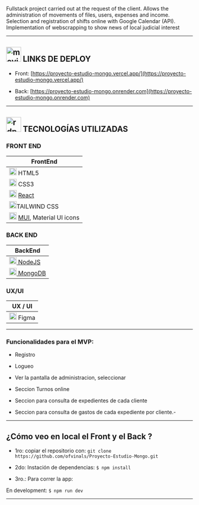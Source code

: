 Fullstack project carried out at the request of the client. Allows the administration of movements of files, users, expenses and income. Selection and registration of shifts online with Google Calendar (API). Implementation of webscrapping to show news of local judicial interest

---

## <img width="40" height="40" src="https://img.icons8.com/cotton/40/movie-beginning--v1.png" alt="movie-beginning--v1"/> LINKS DE DEPLOY

- Front: [https://proyecto-estudio-mongo.vercel.app/](https://proyecto-estudio-mongo.vercel.app/)

- Back: [https://proyecto-estudio-mongo.onrender.com](https://proyecto-estudio-mongo.onrender.com)

---

## <img width="40" height="40" src="https://img.icons8.com/ios-filled/40/rdp-connection.png" alt="rdp-connection"/>  TECNOLOGÍAS UTILIZADAS

### FRONT END

| FrontEnd |
| ------- |
| <img width="20" height="20" src="https://img.icons8.com/color/20/html-5--v1.png" alt="html-5"/> HTML5 |
| <img width="20" height="20" src="https://img.icons8.com/color/20/css3.png" alt="css3"/> CSS3 |
| <img width="20" height="20" src="https://img.icons8.com/office/20/react.png" alt="react"/> [React](https://react.dev/) |
|<img width="20" height="20" src="https://img.icons8.com/nolan/64/tailwind_css.png" alt="tailwind_css"/>TAILWIND CSS |
| <img width="20" height="20" src="https://img.icons8.com/color/20/material-ui.png" alt="material-ui"/> [MUI](https://mui.com/), Material UI icons |

### BACK END

| BackEnd |
| -------- |
| [<img width="20" height="20" src="https://img.icons8.com/color/20/nodejs.png" alt="nodejs"/> NodeJS](https://nodejs.org/en) |
| [<img width="20" height="20" src="https://img.icons8.com/color/20/mongo-db.png" alt="Mongo DB"/> MongoDB](https://nestjs.com/) |


### UX/UI

| UX / UI |
| -------- |
| <img width="20" height="20" src="https://img.icons8.com/color/20/figma--v1.png" alt="figma--v1"/> Figma |


---

### Funcionalidades para el MVP:

- Registro

- Logueo

- Ver la pantalla de administracion, seleccionar 

- Seccion Turnos online

- Seccion para consulta de expedientes de cada cliente 

- Seccion para consulta de gastos de cada expediente por cliente.-
  
---

## ¿Cómo veo en local el Front y el Back ?

- 1ro: copiar el repositorio con: `git clone https://github.com/ofvinals/Proyecto-Estudio-Mongo.git`

- 2do:  Instación de dependencias:  ```$ npm install```

- 3ro.: Para correr la app:

En development: ```$ npm run dev```

---

